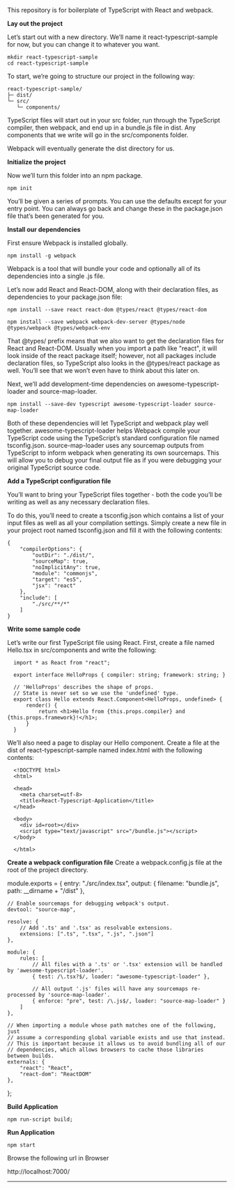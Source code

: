 This repository is for boilerplate of TypeScript with React and webpack.

**Lay out the project**

Let’s start out with a new directory. We’ll name it react-typescript-sample for now, but you can change it to whatever you want.

    mkdir react-typescript-sample
    cd react-typescript-sample

To start, we’re going to structure our project in the following way:

    react-typescript-sample/
    ├─ dist/
    └─ src/
       └─ components/

TypeScript files will start out in your src folder, run through the TypeScript compiler, then webpack, and end up in a bundle.js file in dist. Any components that we write will go in the src/components folder.

Webpack will eventually generate the dist directory for us.

**Initialize the project**

Now we’ll turn this folder into an npm package.

    npm init

You’ll be given a series of prompts. You can use the defaults except for your entry point. You can always go back and change these in the package.json file that’s been generated for you.

**Install our dependencies**

First ensure Webpack is installed globally.

    npm install -g webpack

Webpack is a tool that will bundle your code and optionally all of its dependencies into a single .js file.

Let’s now add React and React-DOM, along with their declaration files, as dependencies to your package.json file:

    npm install --save react react-dom @types/react @types/react-dom

    npm install --save webpack webpack-dev-server @types/node @types/webpack @types/webpack-env


That @types/ prefix means that we also want to get the declaration files for React and React-DOM. Usually when you import a path like "react", it will look inside of the react package itself; however, not all packages include declaration files, so TypeScript also looks in the @types/react package as well. You’ll see that we won’t even have to think about this later on.

Next, we’ll add development-time dependencies on awesome-typescript-loader and source-map-loader.

    npm install --save-dev typescript awesome-typescript-loader source-map-loader

Both of these dependencies will let TypeScript and webpack play well together. awesome-typescript-loader helps Webpack compile your TypeScript code using the TypeScript’s standard configuration file named tsconfig.json. source-map-loader uses any sourcemap outputs from TypeScript to inform webpack when generating its own sourcemaps. This will allow you to debug your final output file as if you were debugging your original TypeScript source code.

**Add a TypeScript configuration file**

You’ll want to bring your TypeScript files together - both the code you’ll be writing as well as any necessary declaration files.

To do this, you’ll need to create a tsconfig.json which contains a list of your input files as well as all your compilation settings. Simply create a new file in your project root named tsconfig.json and fill it with the following contents:

    {
        "compilerOptions": {
            "outDir": "./dist/",
            "sourceMap": true,
            "noImplicitAny": true,
            "module": "commonjs",
            "target": "es5",
            "jsx": "react"
        },
        "include": [
            "./src/**/*"
        ]
    }

**Write some sample code**

Let’s write our first TypeScript file using React. First, create a file named Hello.tsx in src/components and write the following:

      import * as React from "react";

      export interface HelloProps { compiler: string; framework: string; }

      // 'HelloProps' describes the shape of props.
      // State is never set so we use the 'undefined' type.
      export class Hello extends React.Component<HelloProps, undefined> {
          render() {
              return <h1>Hello from {this.props.compiler} and {this.props.framework}!</h1>;
          }
      }

We’ll also need a page to display our Hello component. Create a file at the dist of react-typescript-sample named index.html with the following contents:

      <!DOCTYPE html>
      <html>

      <head>
        <meta charset=utf-8>
        <title>React-Typescript-Application</title>
      </head>

      <body>
        <div id=root></div>
        <script type="text/javascript" src="/bundle.js"></script>
      </body>

      </html>

**Create a webpack configuration file**
Create a webpack.config.js file at the root of the project directory.

module.exports = {
    entry: "./src/index.tsx",
    output: {
        filename: "bundle.js",
        path: __dirname + "/dist"
    },

    // Enable sourcemaps for debugging webpack's output.
    devtool: "source-map",

    resolve: {
        // Add '.ts' and '.tsx' as resolvable extensions.
        extensions: [".ts", ".tsx", ".js", ".json"]
    },

    module: {
        rules: [
            // All files with a '.ts' or '.tsx' extension will be handled by 'awesome-typescript-loader'.
            { test: /\.tsx?$/, loader: "awesome-typescript-loader" },

            // All output '.js' files will have any sourcemaps re-processed by 'source-map-loader'.
            { enforce: "pre", test: /\.js$/, loader: "source-map-loader" }
        ]
    },

    // When importing a module whose path matches one of the following, just
    // assume a corresponding global variable exists and use that instead.
    // This is important because it allows us to avoid bundling all of our
    // dependencies, which allows browsers to cache those libraries between builds.
    externals: {
        "react": "React",
        "react-dom": "ReactDOM"
    },
};

**Build Application**

    npm run-script build;

**Run Application**

    npm start

Browse the following url in Browser

http://localhost:7000/


----------
